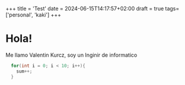 +++
title = 'Test'
date = 2024-06-15T14:17:57+02:00
draft = true
tags= ['personal', 'kaki']
+++

# Hola!
Me llamo Valentin Kurcz, soy un Inginir de informatico
``` c
  for(int i = 0; i < 10; i++){
    sum++;
  }
```


